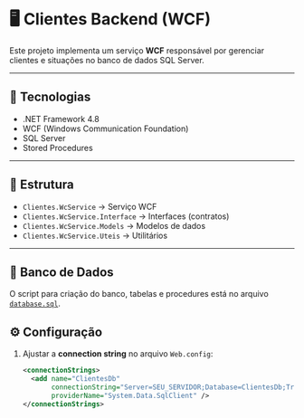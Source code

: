 # 🖥️ Clientes Backend (WCF)

Este projeto implementa um serviço **WCF** responsável por gerenciar clientes e situações no banco de dados SQL Server.

---

## 🚀 Tecnologias
- .NET Framework 4.8  
- WCF (Windows Communication Foundation)  
- SQL Server  
- Stored Procedures  

---

## 📂 Estrutura
- `Clientes.WcService` → Serviço WCF  
- `Clientes.WcService.Interface` → Interfaces (contratos)  
- `Clientes.WcService.Models` → Modelos de dados  
- `Clientes.WcService.Uteis` → Utilitários  

---

## 📜 Banco de Dados
O script para criação do banco, tabelas e procedures está no arquivo [`database.sql`](./Clientes.WcService/database.sql).

## ⚙️ Configuração

1. Ajustar a **connection string** no arquivo `Web.config`:  
   ```xml
   <connectionStrings>
     <add name="ClientesDb"
          connectionString="Server=SEU_SERVIDOR;Database=ClientesDb;Trusted_Connection=True;MultipleActiveResultSets=true;TrustServerCertificate=True;"
          providerName="System.Data.SqlClient" />
   </connectionStrings>
